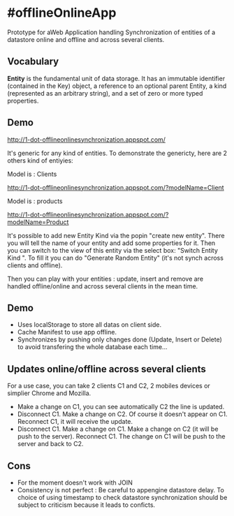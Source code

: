 #offlineOnlineApp
================


Prototype for aWeb Application handling Synchronization of entities of a datastore online and offline and across several clients.

## Vocabulary
<b>Entity</b> is the fundamental unit of data storage. It has an immutable identifier (contained in the Key) object, a reference to an optional parent Entity, a kind (represented as an arbitrary string), and a set of zero or more typed properties.

## Demo

http://1-dot-offlineonlinesynchronization.appspot.com/

It's generic for any kind of entities. To demonstrate the genericty, here are 2 others kind of entiyies:

Model is : Clients

http://1-dot-offlineonlinesynchronization.appspot.com/?modelName=Client

Model is : products

http://1-dot-offlineonlinesynchronization.appspot.com/?modelName=Product

It's possible to add new Entity Kind via the popin "create new entity". There you will tell the name of your entity and add some properties for it.
Then you can switch to the view of this entity via the select box: "Switch Entity Kind ". To fill it you can do "Generate Random Entity" (it's not synch across clients and offline).

Then you can play with your entities : update, insert and remove are handled offline/online and across several clients in the mean time.


## Demo
- Uses localStorage to store all datas on client side.
- Cache Manifest to use app offline.
- Synchronizes by pushing only changes done (Update, Insert or Delete) to avoid transfering the whole database each time...

## Updates online/offline across several clients
For a use case, you can take 2 clients C1 and C2, 2 mobiles devices or simplier Chrome and Mozilla.
- Make a change on C1, you can see automatically C2 the line is updated.
- Disconnect C1. Make a change on C2. Of course it doesn't appear on C1. Reconnect C1, it will receive the update.
- Disconnect C1. Make a change on C1. Make a change on C2 (it will be push to the server). Reconnect C1. The change on C1 will be push to the server and back to C2.


## Cons
- For the moment doesn't work with JOIN
- Consistency is not perfect : Be careful to appengine datastore delay. To choice of using timestamp to check datastore synchronization should be subject to criticism because it leads to conficts.



